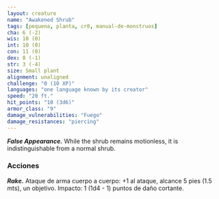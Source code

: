 ```yaml
---
layout: creature
name: "Awakened Shrub"
tags: [pequena, planta, cr0, manual-de-monstruos]
cha: 6 (-2)
wis: 10 (0)
int: 10 (0)
con: 11 (0)
dex: 8 (-1)
str: 3 (-4)
size: Small plant
alignment: unaligned
challenge: "0 (10 XP)"
languages: "one language known by its creator"
speed: "20 ft."
hit_points: "10 (3d6)"
armor_class: "9"
damage_vulnerabilities: "Fuego"
damage_resistances: "piercing"
---
```


***False Appearance.*** While the shrub remains motionless, it is indistinguishable from a normal shrub.

### Acciones

***Rake.*** Ataque de arma cuerpo a cuerpo: +1 al ataque, alcance 5 pies (1.5 mts), un objetivo. Impacto: 1 (1d4 - 1) puntos de daño cortante.

